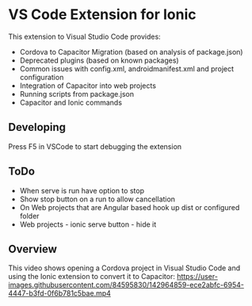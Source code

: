 # VS Code Extension for Ionic

This extension to Visual Studio Code provides:
- Cordova to Capacitor Migration (based on analysis of package.json)
- Deprecated plugins (based on known packages)
- Common issues with config.xml, androidmanifest.xml and project configuration
- Integration of Capacitor into web projects
- Running scripts from package.json
- Capacitor and Ionic commands

## Developing
Press F5 in VSCode to start debugging the extension

## ToDo
- When serve is run have option to stop
- Show stop button on a run to allow cancellation
- On Web projects that are Angular based hook up dist or configured folder
- Web projects - ionic serve button - hide it

## Overview
This video shows opening a Cordova project in Visual Studio Code and using the Ionic extension to convert it to Capacitor:
https://user-images.githubusercontent.com/84595830/142964859-ece2abfc-6954-4447-b3fd-0f6b781c5bae.mp4

